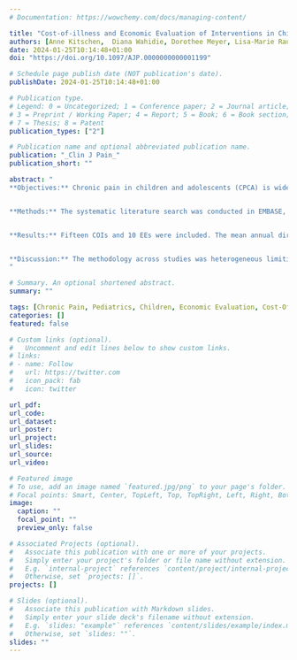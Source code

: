 ```yaml
---
# Documentation: https://wowchemy.com/docs/managing-content/

title: "Cost-of-illness and Economic Evaluation of Interventions in Children and Adolescents With Chronic Pain: A Systematic Review"
authors: [Anne Kitschen,  Diana Wahidie, Dorothee Meyer, Lisa-Marie Rau, Ann-Kristin Ruhe, julia, boris, Dirk Sauerland]
date: 2024-01-25T10:14:48+01:00
doi: "https://doi.org/10.1097/AJP.0000000000001199"

# Schedule page publish date (NOT publication's date).
publishDate: 2024-01-25T10:14:48+01:00

# Publication type.
# Legend: 0 = Uncategorized; 1 = Conference paper; 2 = Journal article;
# 3 = Preprint / Working Paper; 4 = Report; 5 = Book; 6 = Book section;
# 7 = Thesis; 8 = Patent
publication_types: ["2"]

# Publication name and optional abbreviated publication name.
publication: "_Clin J Pain_"
publication_short: ""

abstract: "
**Objectives:** Chronic pain in children and adolescents (CPCA) is widespread with an increasing prevalence. It is associated with a decreased quality of life and an increased parental work loss. Accordingly, CPCA may pose a substantial economic burden for patients, health care payers, and society. Therefore, this systematic review aimed to synthesize (1) the results of existing cost-of-illness studies (COIs) for CPCA and (2) the evidence of economic evaluations (EEs) of interventions for CPCA.


**Methods:** The systematic literature search was conducted in EMBASE, MEDLINE, PsycINFO, NHS EED, and HTA Database until February 2023. Title, abstract, and full-text screening were conducted by 2 researchers. Original articles reporting costs related to CPCA published in English or German were included. Study characteristics, cost components, and costs were extracted. The quality of studies was assessed using standardized tools. All costs were adjusted to 2020 purchasing power parity US dollars (PPP-USD).


**Results:** Fifteen COIs and 10 EEs were included. The mean annual direct costs of CPCA ranged from PPP-USD 603 to PPP-USD 16,271, with outpatient services accounting for the largest share. The mean annual indirect costs ranged from PPP-USD 92 to PPP-USD 12,721. All EEs reported a decrease in overall costs in treated patients.


**Discussion:** The methodology across studies was heterogeneous limiting the comparability. However, it is concluded that CPCA is associated with high overall costs, which were reduced in all EEs. From a health-economic perspective, efforts should address the prevention and early detection of CPCA followed by specialized pain treatment.
"

# Summary. An optional shortened abstract.
summary: ""

tags: [Chronic Pain, Pediatrics, Children, Economic Evaluation, Cost-Of-Illness, Health Care]
categories: []
featured: false

# Custom links (optional).
#   Uncomment and edit lines below to show custom links.
# links:
# - name: Follow
#   url: https://twitter.com
#   icon_pack: fab
#   icon: twitter

url_pdf:
url_code:
url_dataset:
url_poster:
url_project:
url_slides:
url_source:
url_video:

# Featured image
# To use, add an image named `featured.jpg/png` to your page's folder. 
# Focal points: Smart, Center, TopLeft, Top, TopRight, Left, Right, BottomLeft, Bottom, BottomRight.
image:
  caption: ""
  focal_point: ""
  preview_only: false

# Associated Projects (optional).
#   Associate this publication with one or more of your projects.
#   Simply enter your project's folder or file name without extension.
#   E.g. `internal-project` references `content/project/internal-project/index.md`.
#   Otherwise, set `projects: []`.
projects: []

# Slides (optional).
#   Associate this publication with Markdown slides.
#   Simply enter your slide deck's filename without extension.
#   E.g. `slides: "example"` references `content/slides/example/index.md`.
#   Otherwise, set `slides: ""`.
slides: ""
---
```

